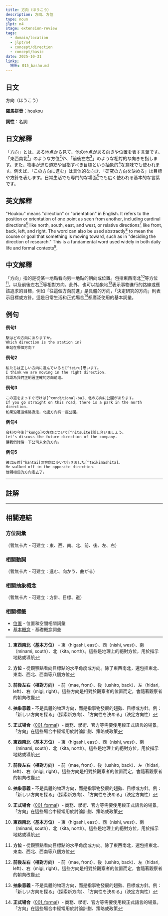 ```yaml
---
title: 方向（ほうこう）
description: 方向、方位
type: noun
jlpt: n4
stage: extension-review
tags:
  - domain/location
  - jlpt/n4
  - concept/direction
  - concept/basic
date: 2025-10-31
links:
  場所: 015_basho.md
---
```


## 日文
方向（ほうこう）

**羅馬拼音**：houkou

**詞性**：名詞

## 日文解釋

「方向」とは、ある地点から見て、他の地点がある向きや位置を表す言葉です。「東西南北[^cardinal-directions]」のような方位[^azimuth]や、「前後左右[^relative-directions]」のような相対的な向きを指します。また、物事が進む道筋や目指すべき目標という抽象的[^abstract-meaning]な意味でも使われます。例えば、「この方向に進む」は具体的な向き、「研究の方向を決める」は目標や方針を表します。日常生活でも専門的な場面[^formal-context]でも広く使われる基本的な言葉です。

## 英文解釋

"Houkou" means "direction" or "orientation" in English. It refers to the position or orientation of one point as seen from another, including cardinal directions[^cardinal-directions] like north, south, east, and west, or relative directions[^relative-directions] like front, back, left, and right. The word can also be used abstractly[^abstract-meaning] to mean the course or goal that something is moving toward, such as in "deciding the direction of research." This is a fundamental word used widely in both daily life and formal contexts[^formal-context].

## 中文解釋

「方向」指的是從某一地點看向另一地點的朝向或位置。包括東西南北[^cardinal-directions]等方位[^azimuth]，以及前後左右[^relative-directions]等相對方向。此外，也可以抽象地[^abstract-meaning]表示事物進行的路線或應該追求的目標，例如「往這個方向前進」是具體的方向，「決定研究的方向」則表示目標或方針。這是日常生活和正式場合[^formal-context]都廣泛使用的基本詞彙。

## 例句

**例句1**
```
駅はどの方向にありますか。
Which direction is the station in?
車站在哪個方向？
```

**例句2**
```
私たちは正しい方向に進んでいると[^teiru]思います。
I think we are moving in the right direction.
我認為我們正朝著正確的方向前進。
```

**例句3**
```
この道をまっすぐ行けば[^conditional-ba]、北の方向に公園があります。
If you go straight on this road, there is a park in the north direction.
如果沿著這條路直走，北邊方向有一座公園。
```

**例句4**
```
会社の今後[^kongo]の方向について[^nitsuite]話し合いましょう。
Let's discuss the future direction of the company.
讓我們討論一下公司未來的方向。
```

**例句5**
```
彼は反対[^hantai]の方向に歩いて行きました[^teikimashita]。
He walked off in the opposite direction.
他朝相反的方向走去了。
```

---

## 註解

[^cardinal-directions]: **東西南北（基本方位）** - 東（higashi, east）、西（nishi, west）、南（minami, south）、北（kita, north）。這些是地理上的絕對方位，用於指示地點或導航

[^azimuth]: **方位** - 從觀察點看向目標點的水平角度或方向。除了東西南北，還包括東北、東南、西北、西南等八個方位

[^relative-directions]: **前後左右（相對方向）** - 前（mae, front）、後（ushiro, back）、左（hidari, left）、右（migi, right）。這些方向是相對於觀察者的位置而定，會隨著觀察者的朝向改變

[^abstract-meaning]: **抽象意義** - 不是具體的物理方向，而是指事物發展的趨勢、目標或方針。例：「新しい方向を探る」（探索新方向）、「方向性を決める」（決定方向性）

[^formal-context]: **正式場合**（[001_formal](_meta/tags/context/001_formal.md)）- 商務、學術、官方等需要使用較正式語言的場景。「方向」在這些場合中經常用於討論計劃、策略或政策

[^teiru]: **〜ている文法** - 動詞て形 + いる，表示動作的持續狀態或結果的持續。「進んでいる」= 正在前進中

[^conditional-ba]: **〜ば條件形** - 動詞假定形，表示「如果...的話」。「行けば」= 如果去的話。這是表達條件的常用文法

[^kongo]: **今後** - 「從現在往後」「將來」的意思。常用於討論未來的計劃或方向

[^nitsuite]: **〜について** - 表示「關於...」「就...而言」的助詞。用於引出話題或討論對象

[^hantai]: **反對** - 有兩個意思：①相反的、對立的（opposite）②反對、不贊成（opposition）。此處是「相反的」之意

[^teikimashita]: **〜て行く** - 動詞て形 + 行く，表示動作離開說話者，或動作持續向未來發展。「歩いて行く」= 走去、走過去

---

## 相關連結

### 方位詞彙
（暫無卡片 - 可建立：東、西、南、北、前、後、左、右）

### 相關動詞
（暫無卡片 - 可建立：進む、向かう、曲がる）

### 相關抽象概念
（暫無卡片 - 可建立：方針、目標、道）

### 相關標籤
- [位置](_meta/tags/domain/location.md) - 位置和空間相關詞彙
- [基本概念](_meta/tags/concept/basic.md) - 基礎概念詞彙
